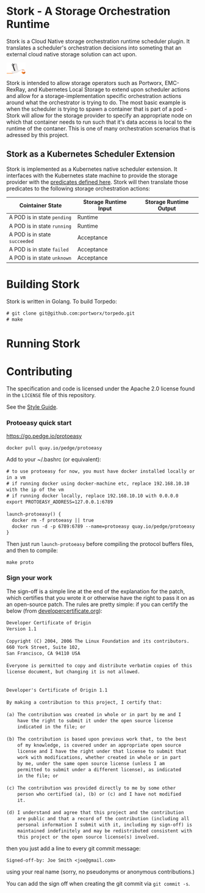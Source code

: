 # Stork - A Storage Orchestration Runtime
Stork is a Cloud Native storage orchestration runtime scheduler plugin.  It translates a scheduler's orchestration decisions into someting that an external cloud native storage solution can act upon.

<img align="center" src="images/stork.png" alt="Drawing" style="width: 50px;"/>

Stork is intended to allow storage operators such as Portworx, EMC-RexRay, and Kubernetes Local Storage to extend upon scheduler actions and allow for a storage-implementation specific orchestration actions around what the orchestrator is trying to do.  The most basic example is when the scheduler is trying to spawn a container that is part of a pod - Stork will allow for the storage provider to specify an appropriate node on which that container needs to run such that it's data access is local to the runtime of the contaner.  This is one of many orchestration scenarios that is adressed by this project.

## Stork as a Kubernetes Scheduler Extension
Stork is implemented as a Kubernetes native scheduler extension.  It interfaces with the Kubernetes state machine to provide the storage provider with the [predicates defined here](https://kubernetes.io/docs/concepts/workloads/pods/pod-lifecycle/#pod-phase).  Stork will then translate those predicates to the following storage orchestration actions:

| Cointainer State                                                                                                                                                                                                                                                   | Storage Runtime Input      | Storage Runtime Output |
|--------------------------------------------------------------------------------------------------------------------------------------------------------------------------------------------------------------------------------------------------------------------|----------------------------|------------------------| 
| A POD is in state `pending`                                                                                                                                                                                                                                        | Runtime                    |                        |
| A POD is in state `running`                                                                                                                                                                                                                                        | Runtime                    |                        |
| A POD is in state `succeeded`                                                                                                                                                                                                                                      | Acceptance                 |                        |
| A POD is in state `failed`                                                                                                                                                                                                                                         | Acceptance                 |                        |
| A POD is in state `unknown`                                                                                                                                                                                                                                        | Acceptance                 |                        |

# Building Stork
Stork is written in Golang. To build Torpedo:

```
# git clone git@github.com:portworx/torpedo.git
# make
```

# Running Stork


# Contributing
The specification and code is licensed under the Apache 2.0 license found in 
the `LICENSE` file of this repository.  

See the [Style Guide](STYLEGUIDE.md).

### Protoeasy quick start

https://go.pedge.io/protoeasy

```
docker pull quay.io/pedge/protoeasy
```

Add to your ~/.bashrc (or equivalent):

```
# to use protoeasy for now, you must have docker installed locally or in a vm
# if running docker using docker-machine etc, replace 192.168.10.10 with the ip of the vm
# if running docker locally, replace 192.168.10.10 with 0.0.0.0
export PROTOEASY_ADDRESS=127.0.0.1:6789

launch-protoeasy() {
  docker rm -f protoeasy || true
  docker run -d -p 6789:6789 --name=protoeasy quay.io/pedge/protoeasy
}
```

Then just run `launch-protoeasy` before compiling the protocol buffers files, and then to compile:

```
make proto
```

### Sign your work

The sign-off is a simple line at the end of the explanation for the
patch, which certifies that you wrote it or otherwise have the right to
pass it on as an open-source patch.  The rules are pretty simple: if you
can certify the below (from
[developercertificate.org](http://developercertificate.org/)):

```
Developer Certificate of Origin
Version 1.1

Copyright (C) 2004, 2006 The Linux Foundation and its contributors.
660 York Street, Suite 102,
San Francisco, CA 94110 USA

Everyone is permitted to copy and distribute verbatim copies of this
license document, but changing it is not allowed.


Developer's Certificate of Origin 1.1

By making a contribution to this project, I certify that:

(a) The contribution was created in whole or in part by me and I
    have the right to submit it under the open source license
    indicated in the file; or

(b) The contribution is based upon previous work that, to the best
    of my knowledge, is covered under an appropriate open source
    license and I have the right under that license to submit that
    work with modifications, whether created in whole or in part
    by me, under the same open source license (unless I am
    permitted to submit under a different license), as indicated
    in the file; or

(c) The contribution was provided directly to me by some other
    person who certified (a), (b) or (c) and I have not modified
    it.

(d) I understand and agree that this project and the contribution
    are public and that a record of the contribution (including all
    personal information I submit with it, including my sign-off) is
    maintained indefinitely and may be redistributed consistent with
    this project or the open source license(s) involved.
```

then you just add a line to every git commit message:

    Signed-off-by: Joe Smith <joe@gmail.com>

using your real name (sorry, no pseudonyms or anonymous contributions.)

You can add the sign off when creating the git commit via `git commit -s`.
